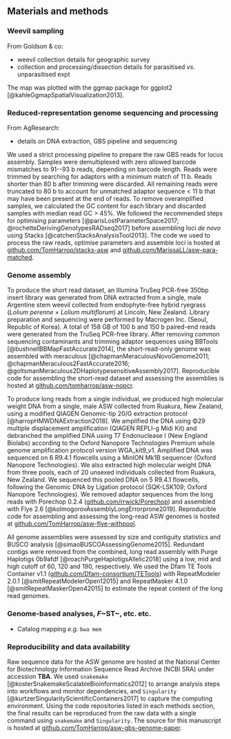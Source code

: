 ## Materials and methods

### Weevil sampling

From Goldson & co:

- weevil collection details for geographic survey
- collection and processing/dissection details for parasitised *vs*. unparasitised expt

The map was plotted with the ggmap package for ggplot2 [@kahleGgmapSpatialVisualization2013].

### Reduced-representation genome sequencing and processing

From AgResearch:

- details on DNA extraction, GBS pipeline and sequencing

We used a strict processing pipeline to prepare the raw GBS reads for locus assembly.
Samples were demultiplexed with zero allowed barcode mismatches to 91--93 b reads, depending on barcode length.
Reads were trimmed by searching for adaptors with a minimum match of 11 b.
Reads shorter than 80 b after trimming were discarded.
All remaining reads were truncated to 80 b to account for unmatched adaptor sequence < 11 b that may have been present at the end of reads.
To remove overamplified samples, we calculated the GC content for each library and discarded samples with median read GC > 45%.
We followed the recommended steps for optimising parameters [@parisLostParameterSpace2017; @rochetteDerivingGenotypesRADseq2017] before assembling loci *de novo* using Stacks [@catchenStacksAnalysisTool2013].
The code we used to process the raw reads, optimise parameters and assemble loci is hosted at [github.com/TomHarrop/stacks-asw](https://github.com/TomHarrop/stacks-asw) and [github.com/MarissaLL/asw-para-matched](https://github.com/MarissaLL/asw-para-matched).

### Genome assembly

To produce the short read dataset, an Illumina TruSeq PCR-free 350bp insert library was generated from DNA extracted from a single, male Argentine stem weevil collected from endophyte-free hybrid ryegrass (*Lolium perenne* × *Lolium multiflorum*) at Lincoln, New Zealand.
Library preparation and sequencing were performed by Macrogen Inc. (Seoul, Republic of Korea).
A total of 158 GB of 100 b and 150 b paired-end reads were generated from the TruSeq PCR-free library.
After removing common sequencing contaminants and trimming adaptor sequences using BBTools [@bushnellBBMapFastAccurate2014], the short-read-only genome was assembled with meraculous [@chapmanMeraculousNovoGenome2011; @chapmanMeraculous2FastAccurate2016; @goltsmanMeraculous2DHaplotypesensitiveAssembly2017].
Reproducible code for assembling the short-read dataset and assessing the assemblies is hosted at [github.com/tomharrop/asw-nopcr](https://github.com/tomharrop/asw-nopcr).

To produce long reads from a single individual, we produced high molecular weight DNA from a single, male ASW collected from Ruakura, New Zealand, using a modified  QIAGEN Genomic-tip 20/G extraction protocol [@harropHMWDNAExtraction2018].
We amplified the DNA using Φ29 multiple displacement amplification (QIAGEN REPLI-g Midi Kit) and debranched the amplified DNA using T7 Endonuclease I (New England Biolabs) according to the Oxford Nanopore Technologies Premium whole genome amplification protocol version WGA_kit9_v1.
Amplified DNA was sequenced on 6 R9.4.1 flowcells using a MinION Mk1B sequencer (Oxford Nanopore Technologies).
We also extracted high molecular weight DNA from three pools, each of 20 unsexed individuals collected from Ruakura, New Zealand.
We sequenced this pooled DNA on 5 R9.4.1 flowcells, following the Genomic DNA by Ligation protocol (SQK-LSK109; Oxford Nanopore Technologies).
We removed adaptor sequences from the long reads with Porechop 0.2.4 ([github.com/rrwick/Porechop](https://github.com/rrwick/Porechop)) and assembled with Flye 2.6 [@kolmogorovAssemblyLongErrorprone2019].
Reproducible code for assembling and assessing the long-read ASW genomes is hosted at [github.com/TomHarrop/asw-flye-withpool](https://github.com/TomHarrop/asw-flye-withpool).

All genome assemblies were assessed by size and contiguity statistics and BUSCO analysis [@simaoBUSCOAssessingGenome2015]. 
Redundant contigs were removed from the combined, long read assembly with Purge Haplotigs 0b9afdf [@roachPurgeHaplotigsAllelic2018] using a low, mid and high cutoff of 60, 120 and 190, respectively.
We used the Dfam TE Tools Container v1.1 ([github.com/Dfam-consortium/TETools](https://github.com/Dfam-consortium/TETools)) with RepeatModeler 2.0.1 [@smitRepeatModelerOpen12015] and RepeatMasker 4.1.0 [@smitRepeatMaskerOpen42015] to estimate the repeat content of the long read genomes.

### Genome-based analyses, *F*~ST~, etc. etc.

- Catalog mapping *e.g.* `bwa mem`

### Reproducibility and data availability

Raw sequence data for the ASW genome are hosted at the National Center for Biotechnology Information Sequence Read Archive (NCBI SRA) under accession **TBA**.
We used `snakemake` [@kosterSnakemakeScalableBioinformatics2012] to arrange analysis steps into workflows and monitor dependencies, and `Singularity` [@kurtzerSingularityScientificContainers2017] to  capture the computing environment.
Using the code repositories listed in each methods section, the final results can be reproduced from the raw data with a single command using `snakemake` and `Singularity`.
The source for this manuscript is hosted at [github.com/TomHarrop/asw-gbs-genome-paper](https://github.com/TomHarrop/asw-gbs-genome-paper).
